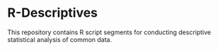 # R-Descriptives
This repository contains R script segments for conducting descriptive statistical analysis of common data. 
